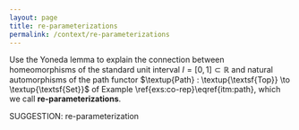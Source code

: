 ```yaml
---
layout: page
title: re-parameterizations
permalink: /context/re-parameterizations
---
```

 Use the Yoneda lemma to explain the connection between homeomorphisms of the standard unit interval $I= [0,1] \subset \mathbb{R}$ and natural automorphisms of the path functor $\textup{Path} : \textup{\textsf{Top}} \to \textup{\textsf{Set}}$ of Example \ref{exs:co-rep}\eqref{itm:path}, which we call **re-parameterizations**.


SUGGESTION: re-parameterization